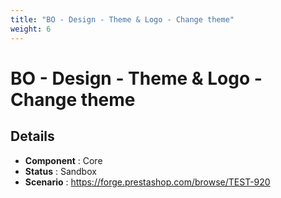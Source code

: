 ```yaml
---
title: "BO - Design - Theme & Logo - Change theme"
weight: 6
---
```


# BO - Design - Theme & Logo - Change theme
## Details
* **Component** : Core
* **Status** : Sandbox
* **Scenario** : https://forge.prestashop.com/browse/TEST-920

